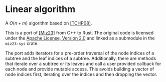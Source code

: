 # Linear algorithm

A $O(n + m)$ algorithm based on [[TCHP08]](https://doi.org/10.1007/978-3-540-70575-8_52).

This is a port of [[Miz23]](https://github.com/mogproject/modular-decomposition) from C++ to Rust.
The original code is licensed under the [Apache License, Version 2.0](http://www.apache.org/licenses/LICENSE-2.0) and
linked as a submodule in the `miz23-sys` crate.

The port adds iterators for a pre-order traversal of the node indices of a subtree and the leaf indices of a subtree.
Additionally, there are methods that iterate over a subtree or its leaves and call a user provided callback for each
node and provide mutable access. This avoids building a vector of node indices first, iterating over the indices and
then dropping the vector.
